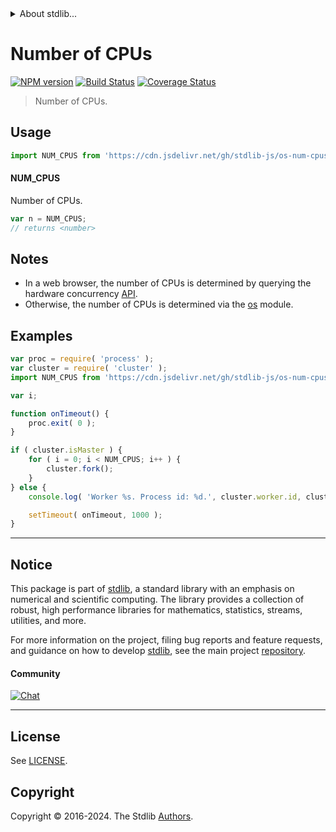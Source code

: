 <!--

@license Apache-2.0

Copyright (c) 2018 The Stdlib Authors.

Licensed under the Apache License, Version 2.0 (the "License");
you may not use this file except in compliance with the License.
You may obtain a copy of the License at

   http://www.apache.org/licenses/LICENSE-2.0

Unless required by applicable law or agreed to in writing, software
distributed under the License is distributed on an "AS IS" BASIS,
WITHOUT WARRANTIES OR CONDITIONS OF ANY KIND, either express or implied.
See the License for the specific language governing permissions and
limitations under the License.

-->


<details>
  <summary>
    About stdlib...
  </summary>
  <p>We believe in a future in which the web is a preferred environment for numerical computation. To help realize this future, we've built stdlib. stdlib is a standard library, with an emphasis on numerical and scientific computation, written in JavaScript (and C) for execution in browsers and in Node.js.</p>
  <p>The library is fully decomposable, being architected in such a way that you can swap out and mix and match APIs and functionality to cater to your exact preferences and use cases.</p>
  <p>When you use stdlib, you can be absolutely certain that you are using the most thorough, rigorous, well-written, studied, documented, tested, measured, and high-quality code out there.</p>
  <p>To join us in bringing numerical computing to the web, get started by checking us out on <a href="https://github.com/stdlib-js/stdlib">GitHub</a>, and please consider <a href="https://opencollective.com/stdlib">financially supporting stdlib</a>. We greatly appreciate your continued support!</p>
</details>

# Number of CPUs

[![NPM version][npm-image]][npm-url] [![Build Status][test-image]][test-url] [![Coverage Status][coverage-image]][coverage-url] <!-- [![dependencies][dependencies-image]][dependencies-url] -->

> Number of CPUs.



<section class="usage">

## Usage

```javascript
import NUM_CPUS from 'https://cdn.jsdelivr.net/gh/stdlib-js/os-num-cpus@deno/mod.js';
```

#### NUM_CPUS

Number of CPUs.

```javascript
var n = NUM_CPUS;
// returns <number>
```

</section>

<!-- /.usage -->

<section class="notes">

## Notes

-   In a web browser, the number of CPUs is determined by querying the hardware concurrency [API][hardware-concurrency].
-   Otherwise, the number of CPUs is determined via the [os][node-os] module.

</section>

<!-- /.notes -->

<section class="examples">

## Examples

<!-- run-disable -->

<!-- eslint-disable node/no-process-exit -->

<!-- eslint no-undef: "error" -->

```javascript
var proc = require( 'process' );
var cluster = require( 'cluster' );
import NUM_CPUS from 'https://cdn.jsdelivr.net/gh/stdlib-js/os-num-cpus@deno/mod.js';

var i;

function onTimeout() {
    proc.exit( 0 );
}

if ( cluster.isMaster ) {
    for ( i = 0; i < NUM_CPUS; i++ ) {
        cluster.fork();
    }
} else {
    console.log( 'Worker %s. Process id: %d.', cluster.worker.id, cluster.worker.process.pid );

    setTimeout( onTimeout, 1000 );
}
```

</section>

<!-- /.examples -->



<!-- Section for related `stdlib` packages. Do not manually edit this section, as it is automatically populated. -->

<section class="related">

</section>

<!-- /.related -->

<!-- Section for all links. Make sure to keep an empty line after the `section` element and another before the `/section` close. -->


<section class="main-repo" >

* * *

## Notice

This package is part of [stdlib][stdlib], a standard library with an emphasis on numerical and scientific computing. The library provides a collection of robust, high performance libraries for mathematics, statistics, streams, utilities, and more.

For more information on the project, filing bug reports and feature requests, and guidance on how to develop [stdlib][stdlib], see the main project [repository][stdlib].

#### Community

[![Chat][chat-image]][chat-url]

---

## License

See [LICENSE][stdlib-license].


## Copyright

Copyright &copy; 2016-2024. The Stdlib [Authors][stdlib-authors].

</section>

<!-- /.stdlib -->

<!-- Section for all links. Make sure to keep an empty line after the `section` element and another before the `/section` close. -->

<section class="links">

[npm-image]: http://img.shields.io/npm/v/@stdlib/os-num-cpus.svg
[npm-url]: https://npmjs.org/package/@stdlib/os-num-cpus

[test-image]: https://github.com/stdlib-js/os-num-cpus/actions/workflows/test.yml/badge.svg?branch=main
[test-url]: https://github.com/stdlib-js/os-num-cpus/actions/workflows/test.yml?query=branch:main

[coverage-image]: https://img.shields.io/codecov/c/github/stdlib-js/os-num-cpus/main.svg
[coverage-url]: https://codecov.io/github/stdlib-js/os-num-cpus?branch=main

<!--

[dependencies-image]: https://img.shields.io/david/stdlib-js/os-num-cpus.svg
[dependencies-url]: https://david-dm.org/stdlib-js/os-num-cpus/main

-->

[chat-image]: https://img.shields.io/gitter/room/stdlib-js/stdlib.svg
[chat-url]: https://app.gitter.im/#/room/#stdlib-js_stdlib:gitter.im

[stdlib]: https://github.com/stdlib-js/stdlib

[stdlib-authors]: https://github.com/stdlib-js/stdlib/graphs/contributors

[cli-section]: https://github.com/stdlib-js/os-num-cpus#cli
[cli-url]: https://github.com/stdlib-js/os-num-cpus/tree/cli
[@stdlib/os-num-cpus]: https://github.com/stdlib-js/os-num-cpus/tree/main

[umd]: https://github.com/umdjs/umd
[es-module]: https://developer.mozilla.org/en-US/docs/Web/JavaScript/Guide/Modules

[deno-url]: https://github.com/stdlib-js/os-num-cpus/tree/deno
[umd-url]: https://github.com/stdlib-js/os-num-cpus/tree/umd
[esm-url]: https://github.com/stdlib-js/os-num-cpus/tree/esm
[branches-url]: https://github.com/stdlib-js/os-num-cpus/blob/main/branches.md

[stdlib-license]: https://raw.githubusercontent.com/stdlib-js/os-num-cpus/main/LICENSE

[node-os]: https://nodejs.org/api/os.html#os_os_cpus

[hardware-concurrency]: https://developer.mozilla.org/en-US/docs/Web/API/NavigatorConcurrentHardware/hardwareConcurrency

</section>

<!-- /.links -->
